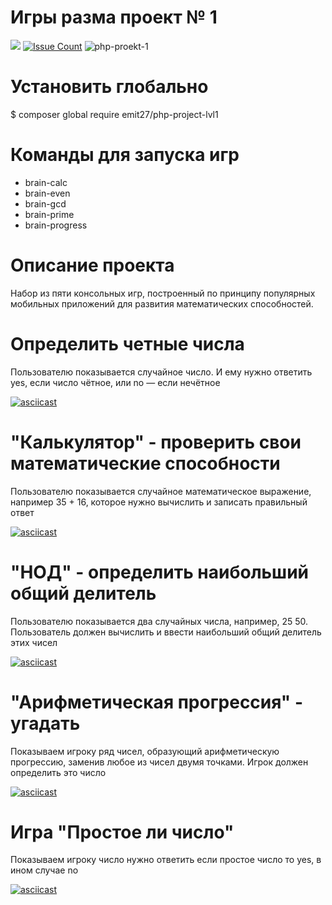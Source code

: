# Игры разма проект № 1

<a href="https://codeclimate.com/github/Emit27/php-project-lvl1/maintainability"><img src="https://api.codeclimate.com/v1/badges/a99a88d28ad37a79dbf6/maintainability" /></a>
[![Issue Count](https://codeclimate.com/github/Emit27/php-project-lvl1/badges/issue_count.svg)](https://codeclimate.com/github/Emit27/php-project-lvl1/issues)
![php-proekt-1](https://github.com/Emit27/php-project-lvl1/workflows/php-proekt-1/badge.svg)

# Установить глобально

$ composer global  require emit27/php-project-lvl1

# Команды для запуска игр

- brain-calc
- brain-even
- brain-gcd
- brain-prime
- brain-progress


# Описание проекта

Набор из пяти консольных игр, построенный по принципу популярных мобильных приложений для развития математических способностей.

# Определить четные числа

Пользователю показывается случайное число. И ему нужно ответить yes, если число чётное, или no — если нечётное

[![asciicast](https://media.proglib.io/wp-uploads/2018/07/asciinema.png)](https://asciinema.org/a/CDHwFpigDwXpVM9HwXw08nhQX)

# "Калькулятор" - проверить свои математические способности

Пользователю показывается случайное математическое выражение, например 35 + 16, которое нужно вычислить и записать правильный ответ

[![asciicast](https://media.proglib.io/wp-uploads/2018/07/asciinema.png)](https://asciinema.org/a/kIfxqLdvgeyr79E9D00SRjLrW)

# "НОД" - определить наибольший общий делитель

Пользователю показывается два случайных числа, например, 25 50. Пользователь должен вычислить и ввести наибольший общий делитель этих чисел

[![asciicast](https://media.proglib.io/wp-uploads/2018/07/asciinema.png)](https://asciinema.org/a/vxIkXtm3onCavFgHsHj8VPGGA)


# "Арифметическая прогрессия" - угадать

Показываем игроку ряд чисел, образующий арифметическую прогрессию, заменив любое из чисел двумя точками. Игрок должен определить это число

[![asciicast](https://media.proglib.io/wp-uploads/2018/07/asciinema.png)](https://asciinema.org/a/qRDs9KeAqhnWLH1RV3FMkq99x)


# Игра "Простое ли число"

Показываем игроку число нужно ответить если простое число то yes, в ином случае no

[![asciicast](https://media.proglib.io/wp-uploads/2018/07/asciinema.png)](https://asciinema.org/a/CdMLceZFfKVynRoEu1Z7kXCro)




